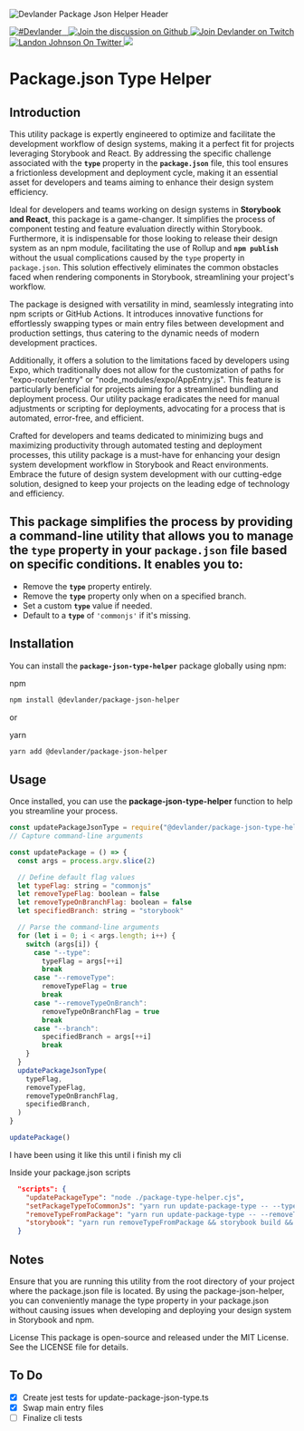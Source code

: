 
![Devlander Package Json Helper Header](https://github.com/Devlander-Software/package-json-type-helper/raw/main/media/images/package-json-type-helper-preview.jpg)



<a href="https://twitter.com/intent/tweet?button_hashtag=Devlander" target="\_parent">
  <img alt="#Devlander" src="https://img.shields.io/twitter/url?color=%2308a0e9&label=%23Devlander&style=social&url=https%3A%2F%2Ftwitter.com%2Fintent%2Ftweet%3Fbutton_hashtag%3DDevlander">
</a><a href="https://bit.ly/devlander-discord-invite" target="\_parent">
  <img alt="" src="https://img.shields.io/badge/Discord-Devlander-%235865F2" />
</a>

<a href="https://www.npmjs.com/package/@devlander/package-json-helper" target="\_parent">

  <img alt="" src="https://img.shields.io/npm/dm/@devlander/package-json-helper.svg" />
</a>

<a href="https://github.com/orgs/Devlander-Software/discussions">
  <img alt="Join the discussion on Github" src="https://img.shields.io/badge/Github%20Discussions%20%26%20Support-Chat%20now!-blue" />
</a>

<a href="https://bit.ly/3zg6mBG">
  <img alt="Join Devlander on Twitch" src="https://img.shields.io/twitch/status/twitch" />
</a>



<a href="https://bit.ly/landonwjohnson-on-twitter" target="\_parent">
  <img alt="Landon Johnson On Twitter" src="https://img.shields.io/twitter/follow/landonwjohnson.svg?style=social&label=Follow" />
</a> 

<a href="https://bit.ly/landon-wakatime-link" >
<img src="https://wakatime.com/badge/user/bd50b6c5-e0ca-4937-83b3-ab2d13adbc73/project/018b4458-1d71-4cca-84f7-1a6db871b168.svg" />
<a/>


# Package.json Type Helper

## Introduction

This utility package is expertly engineered to optimize and facilitate the development workflow of design systems, making it a perfect fit for projects leveraging Storybook and React. By addressing the specific challenge associated with the **`type`** property in the **`package.json`** file, this tool ensures a frictionless development and deployment cycle, making it an essential asset for developers and teams aiming to enhance their design system efficiency.

Ideal for developers and teams working on design systems in **Storybook and React**, this package is a game-changer. It simplifies the process of component testing and feature evaluation directly within Storybook. Furthermore, it is indispensable for those looking to release their design system as an npm module, facilitating the use of Rollup and **`npm publish`** without the usual complications caused by the `type` property in `package.json`. This solution effectively eliminates the common obstacles faced when rendering components in Storybook, streamlining your project's workflow.

The package is designed with versatility in mind, seamlessly integrating into npm scripts or GitHub Actions. It introduces innovative functions for effortlessly swapping types or main entry files between development and production settings, thus catering to the dynamic needs of modern development practices.

Additionally, it offers a solution to the limitations faced by developers using Expo, which traditionally does not allow for the customization of paths for "expo-router/entry" or "node_modules/expo/AppEntry.js". This feature is particularly beneficial for projects aiming for a streamlined bundling and deployment process. Our utility package eradicates the need for manual adjustments or scripting for deployments, advocating for a process that is automated, error-free, and efficient.

Crafted for developers and teams dedicated to minimizing bugs and maximizing productivity through automated testing and deployment processes, this utility package is a must-have for enhancing your design system development workflow in Storybook and React environments. Embrace the future of design system development with our cutting-edge solution, designed to keep your projects on the leading edge of technology and efficiency.

## This package simplifies the process by providing a command-line utility that allows you to manage the `type` property in your `package.json` file based on specific conditions. It enables you to:

- Remove the **`type`** property entirely.
- Remove the **`type`** property only when on a specified branch.
- Set a custom **`type`** value if needed.
- Default to a **`type`** of `'commonjs'` if it's missing.

## Installation

You can install the **`package-json-type-helper`** package globally using npm:

npm
```bash
npm install @devlander/package-json-helper
```

or

yarn
```bash
yarn add @devlander/package-json-helper
```

## Usage
Once installed, you can use the **package-json-type-helper** function to help you streamline your process. 

```javascript
const updatePackageJsonType = require("@devlander/package-json-type-helper")
// Capture command-line arguments

const updatePackage = () => {
  const args = process.argv.slice(2)

  // Define default flag values
  let typeFlag: string = "commonjs"
  let removeTypeFlag: boolean = false
  let removeTypeOnBranchFlag: boolean = false
  let specifiedBranch: string = "storybook"

  // Parse the command-line arguments
  for (let i = 0; i < args.length; i++) {
    switch (args[i]) {
      case "--type":
        typeFlag = args[++i]
        break
      case "--removeType":
        removeTypeFlag = true
        break
      case "--removeTypeOnBranch":
        removeTypeOnBranchFlag = true
        break
      case "--branch":
        specifiedBranch = args[++i]
        break
    }
  }
  updatePackageJsonType(
    typeFlag,
    removeTypeFlag,
    removeTypeOnBranchFlag,
    specifiedBranch,
  )
}

updatePackage()

```

I have been using it like this until i finish my cli


Inside your package.json scripts
```json
  "scripts": {
    "updatePackageType": "node ./package-type-helper.cjs",
    "setPackageTypeToCommonJs": "yarn run update-package-type -- --type commonjs",
    "removeTypeFromPackage": "yarn run update-package-type -- --removeType",
    "storybook": "yarn run removeTypeFromPackage && storybook build && storybook dev"
  }

```




## Notes
Ensure that you are running this utility from the root directory of your project where the package.json file is located.
By using the package-json-helper, you can conveniently manage the type property in your package.json without causing issues when developing and deploying your design system in Storybook and npm.

License
This package is open-source and released under the MIT License. See the LICENSE file for details.


## To Do
- [x] Create jest tests for update-package-json-type.ts
- [x] Swap main entry files 
- [ ] Finalize cli tests
